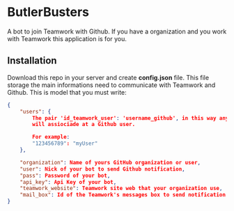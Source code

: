 # ButlerBusters

A bot to join Teamwork with Github.
If you have a organization and you work with Teamwork this application is for you.

## Installation

Download this repo in your server and create **config.json** file. This file storage the main informations need to
communicate with Teamwork and Github. This is model that you must write:
```json
{
	"users": {
		The pair 'id_teamwork_user': 'username_github', in this way any event attached at the Teamwork user
		will assiociade at a Github user.

		For example:
		"123456789": "myUser"
	},

	"organization": Name of yours GitHub organization or user,
	"user": Nick of your bot to send Github notification,
	"pass": Password of your bot,
	"api_key": Api Key of your bot,
	"teamwork_website": Teamwork site web that your organization use,
	"mail_box": Id of the Teamwork's messages box to send notification
}
```
